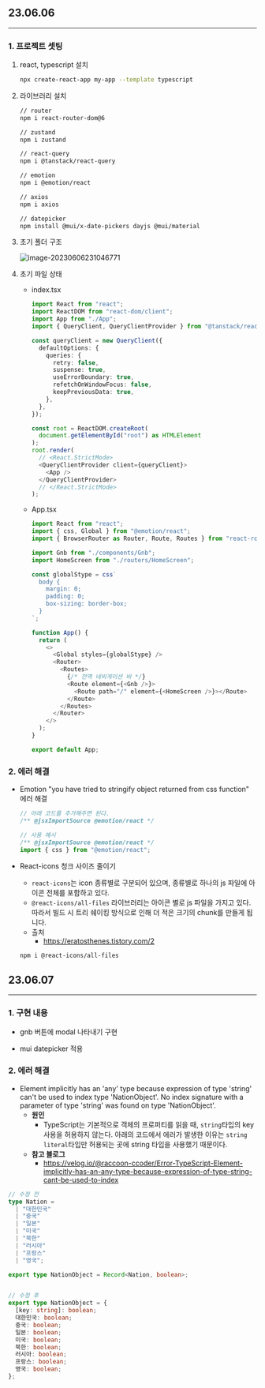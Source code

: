 ## 23.06.06

---

### 1. 프로젝트 셋팅

1. react, typescript 설치

   ```bash
   npx create-react-app my-app --template typescript
   ```

2. 라이브러리 설치

   ```bash
   // router
   npm i react-router-dom@6
   
   // zustand
   npm i zustand
   
   // react-query
   npm i @tanstack/react-query
   
   // emotion
   npm i @emotion/react
   
   // axios
   npm i axios
   
   // datepicker
   npm install @mui/x-date-pickers dayjs @mui/material
   ```

3. 초기 폴더 구조

   ![image-20230606231046771](C:./캡쳐이미지/초기셋팅.png)

4. 초기 파일 상태

   - index.tsx

     ```typescript
     import React from "react";
     import ReactDOM from "react-dom/client";
     import App from "./App";
     import { QueryClient, QueryClientProvider } from "@tanstack/react-query";
     
     const queryClient = new QueryClient({
       defaultOptions: {
         queries: {
           retry: false,
           suspense: true,
           useErrorBoundary: true,
           refetchOnWindowFocus: false,
           keepPreviousData: true,
         },
       },
     });
     
     const root = ReactDOM.createRoot(
       document.getElementById("root") as HTMLElement
     );
     root.render(
       // <React.StrictMode>
       <QueryClientProvider client={queryClient}>
         <App />
       </QueryClientProvider>
       // </React.StrictMode>
     );
     
     ```

   - App.tsx

     ```typescript
     import React from "react";
     import { css, Global } from "@emotion/react";
     import { BrowserRouter as Router, Route, Routes } from "react-router-dom";
     
     import Gnb from "./components/Gnb";
     import HomeScreen from "./routers/HomeScreen";
     
     const globalStype = css`
       body {
         margin: 0;
         padding: 0;
         box-sizing: border-box;
       }
     `;
     
     function App() {
       return (
         <>
           <Global styles={globalStype} />
           <Router>
             <Routes>
               {/* 전역 네비게이션 바 */}
               <Route element={<Gnb />}>
                 <Route path="/" element={<HomeScreen />}></Route>
               </Route>
             </Routes>
           </Router>
         </>
       );
     }
     
     export default App;
     
     ```


### 2. 에러 해결

- Emotion "you have tried to stringify object returned from css function" 에러 해결

  ```typescript
  // 아래 코드를 추가해주면 된다.
  /** @jsxImportSource @emotion/react */
  
  // 사용 예시
  /** @jsxImportSource @emotion/react */
  import { css } from "@emotion/react";
  ```

- React-icons 청크 사이즈 줄이기

  - `react-icons`는 icon 종류별로 구분되어 있으며, 종류별로 하나의 js 파일에 아이콘 전체를 포함하고 있다.
  - `@react-icons/all-files` 라이브러리는 아이콘 별로 js 파일을 가지고 있다. 따라서 빌드 시 트리 쉐이킹 방식으로 인해 더 적은 크기의 chunk를 만들게 됩니다.
  - 출처
    - https://eratosthenes.tistory.com/2

  ```bash
  npm i @react-icons/all-files
  ```




## 23.06.07

---

### 1. 구현 내용

- gnb 버튼에 modal 나타내기 구현

- mui datepicker 적용

  

### 2. 에러 해결

- Element implicitly has an 'any' type because expression of type 'string' can't be used to index type 'NationObject'.  No index signature with a parameter of type 'string' was found on type 'NationObject'.
  - **원인**
    - TypeScript는 기본적으로 객체의 프로퍼티를 읽을 때, `string`타입의 key 사용을 허용하지 않는다. 아래의 코드에서 에러가 발생한 이유는 `string literal`타입만 허용되는 곳에 string 타입을 사용했기 때문이다.
  - **참고 블로그** 
    - https://velog.io/@raccoon-ccoder/Error-TypeScript-Element-implicitly-has-an-any-type-because-expression-of-type-string-cant-be-used-to-index

```typescript
// 수정 전
type Nation =
  | "대한민국"
  | "중국"
  | "일본"
  | "미국"
  | "북한"
  | "러시아"
  | "프랑스"
  | "영국";

export type NationObject = Record<Nation, boolean>;


// 수정 후
export type NationObject = {
  [key: string]: boolean;
  대한민국: boolean;
  중국: boolean;
  일본: boolean;
  미국: boolean;
  북한: boolean;
  러시아: boolean;
  프랑스: boolean;
  영국: boolean;
};

```

